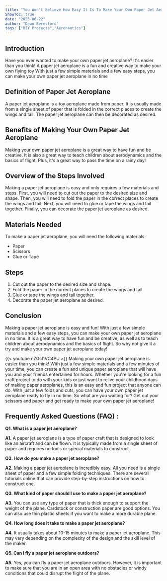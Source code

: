 ```yaml
---
title: "You Won't Believe How Easy It Is To Make Your Own Paper Jet Aeroplane!"
ShowToc: true 
date: "2023-06-22"
author: "Dawn Beresford" 
tags: ["DIY Projects","Aeronautics"]
---
```

## Introduction

Have you ever wanted to make your own paper jet aeroplane? It's easier than you think! A paper jet aeroplane is a fun and creative way to make your own flying toy With just a few simple materials and a few easy steps, you can make your own paper jet aeroplane in no time 

## Definition of Paper Jet Aeroplane

A paper jet aeroplane is a toy aeroplane made from paper. It is usually made from a single sheet of paper that is folded in the correct places to create the wings and tail. The paper jet aeroplane can then be decorated as desired.

## Benefits of Making Your Own Paper Jet Aeroplane

Making your own paper jet aeroplane is a great way to have fun and be creative. It is also a great way to teach children about aerodynamics and the basics of flight. Plus, it's a great way to pass the time on a rainy day!

## Overview of the Steps Involved

Making a paper jet aeroplane is easy and only requires a few materials and steps. First, you will need to cut out the paper to the desired size and shape. Then, you will need to fold the paper in the correct places to create the wings and tail. Next, you will need to glue or tape the wings and tail together. Finally, you can decorate the paper jet aeroplane as desired.

## Materials Needed

To make a paper jet aeroplane, you will need the following materials: 

* Paper 
* Scissors 
* Glue or Tape 

## Steps

1. Cut out the paper to the desired size and shape. 
2. Fold the paper in the correct places to create the wings and tail. 
3. Glue or tape the wings and tail together. 
4. Decorate the paper jet aeroplane as desired. 

## Conclusion

Making a paper jet aeroplane is easy and fun! With just a few simple materials and a few easy steps, you can make your own paper jet aeroplane in no time. It is a great way to have fun and be creative, as well as to teach children about aerodynamics and the basics of flight. So why not give it a try and make your own paper jet aeroplane today!

{{< youtube nZGcl1VC4PU >}} 
Making your own paper jet aeroplane is easier than you think! With just a few simple materials and a few minutes of your time, you can create a fun and unique paper aeroplane that will have you and your friends entertained for hours. Whether you're looking for a fun craft project to do with your kids or just want to relive your childhood days of making paper aeroplanes, this is an easy and fun project that anyone can do. With just a few folds and cuts, you can have your own paper jet aeroplane ready to fly in no time. So what are you waiting for? Get out your scissors and paper and get ready to make your own paper jet aeroplane!

## Frequently Asked Questions (FAQ) :
**Q1. What is a paper jet aeroplane?**

**A1.** A paper jet aeroplane is a type of paper craft that is designed to look like an aircraft and can be flown. It is typically made from a single sheet of paper and requires no tools or special materials to construct.

**Q2. How do you make a paper jet aeroplane?**

**A2.** Making a paper jet aeroplane is incredibly easy. All you need is a single sheet of paper and a few simple folding techniques. There are several tutorials online that can provide step-by-step instructions on how to construct one.

**Q3. What kind of paper should I use to make a paper jet aeroplane?**

**A3.** You can use any type of paper that is thick enough to support the weight of the plane. Cardstock or construction paper are good options. You can also use thin plastic sheets if you want to make a more durable plane.

**Q4. How long does it take to make a paper jet aeroplane?**

**A4.** It usually takes about 10-15 minutes to make a paper jet aeroplane. This may vary depending on the complexity of the design and the skill level of the maker.

**Q5. Can I fly a paper jet aeroplane outdoors?**

**A5.** Yes, you can fly a paper jet aeroplane outdoors. However, it is important to make sure that you are in an open area with no obstacles or windy conditions that could disrupt the flight of the plane.




